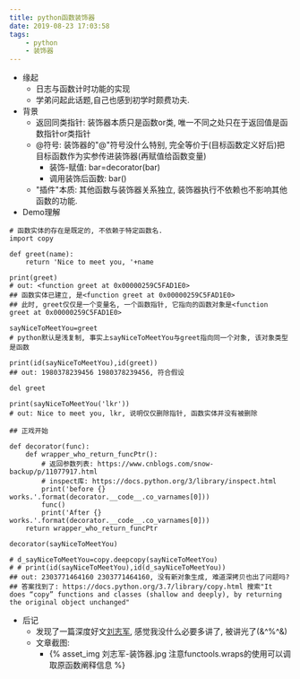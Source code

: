 ```yaml
---
title: python函数装饰器
date: 2019-08-23 17:03:58
tags:
    - python
    - 装饰器
---
```

- 缘起
    - 日志与函数计时功能的实现
    - 学弟问起此话题,自己也感到初学时颇费功夫.
- 背景
    - 返回同类指针: 装饰器本质只是函数or类, 唯一不同之处只在于返回值是函数指针or类指针
    - @符号: 装饰器的"@"符号没什么特别, 完全等价于(目标函数定义好后)把目标函数作为实参传进装饰器(再赋值给函数变量)
        - 装饰-赋值: bar=decorator(bar)
        - 调用装饰后函数: bar()
    - "插件"本质: 其他函数与装饰器关系独立, 装饰器执行不依赖也不影响其他函数的功能.
- Demo理解

```python3
# 函数实体的存在是既定的, 不依赖于特定函数名.
import copy

def greet(name):
    return 'Nice to meet you, '+name

print(greet)
# out: <function greet at 0x00000259C5FAD1E0>
## 函数实体已建立, 是<function greet at 0x00000259C5FAD1E0>
## 此时, greet仅仅是一个变量名, 一个函数指针, 它指向的函数对象是<function greet at 0x00000259C5FAD1E0>

sayNiceToMeetYou=greet
# python默认是浅复制, 事实上sayNiceToMeetYou与greet指向同一个对象, 该对象类型是函数

print(id(sayNiceToMeetYou),id(greet))
## out: 1980378239456 1980378239456, 符合假设

del greet

print(sayNiceToMeetYou('lkr')) 
# out: Nice to meet you, lkr, 说明仅仅删除指针, 函数实体并没有被删除

## 正戏开始

def decorator(func):
    def wrapper_who_return_funcPtr():
        # 返回参数列表: https://www.cnblogs.com/snow-backup/p/11077917.html
        # inspect库: https://docs.python.org/3/library/inspect.html
        print('before {} works.'.format(decorator.__code__.co_varnames[0]))
        func()
        print('After {} works.'.format(decorator.__code__.co_varnames[0]))
    return wrapper_who_return_funcPtr

decorator(sayNiceToMeetYou)

# d_sayNiceToMeetYou=copy.deepcopy(sayNiceToMeetYou)
# # print(id(sayNiceToMeetYou),id(d_sayNiceToMeetYou))
## out: 2303771464160 2303771464160, 没有新对象生成, 难道深拷贝也出了问题吗?
## 答案找到了: https://docs.python.org/3.7/library/copy.html 搜索"It does “copy” functions and classes (shallow and deeply), by returning the original object unchanged"

```
- 后记
    - 发现了一篇深度好文[刘志军](https://www.zhihu.com/question/26930016/answer/99243411), 感觉我没什么必要多讲了, 被讲光了(&^%^&)
    - 文章截图:
        - {% asset_img 刘志军-装饰器.jpg 注意functools.wraps的使用可以调取原函数阐释信息 %}




